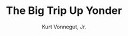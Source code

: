 ---
title:  "The Big Trip Up Yonder"
author: "Kurt Vonnegut, Jr."
publication_date: 2009-05-01
from: "Space Science Fiction"
genre: "Science Fiction"
link: epitome.io/5x1nuet
categories: story
---
